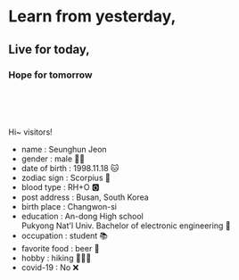 # **Learn from yesterday,**  
## **Live for today,**  
### **Hope for tomorrow**  


<br></br>
<br></br>
Hi~ visitors!
  
  
- name : Seunghun Jeon  
- gender : male 🧑🏻  
- date of birth : 1998.11.18 🐱  
- zodiac sign : Scorpius 🦂  
- blood type : RH+O 🅾  
- post address : Busan, South Korea  
- birth place : Changwon-si  
- education : An-dong High school  
              Pukyong Nat'l Univ. Bachelor of electronic engineering 📱  
- occupation : student 📚  
- favorite food : beer 🍺  
- hobby : hiking 🚶🏻‍♂️  
- covid-19 : No ❌
